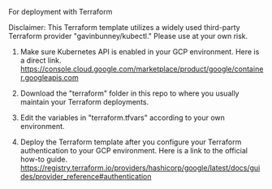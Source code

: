 For deployment with Terraform

Disclaimer: 
This Terraform template utilizes a widely used third-party Terraform provider "gavinbunney/kubectl."
Please use at your own risk.

1. Make sure Kubernetes API is enabled in your GCP environment. Here is a direct link.
https://console.cloud.google.com/marketplace/product/google/container.googleapis.com

2. Download the "terraform" folder in this repo to where you usually maintain your Terraform deployments.

3. Edit the variables in "terraform.tfvars" according to your own environment.

4. Deploy the Terraform template after you configure your Terraform authentication to your GCP environment. 
Here is a link to the official how-to guide.
https://registry.terraform.io/providers/hashicorp/google/latest/docs/guides/provider_reference#authentication